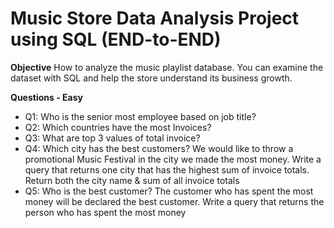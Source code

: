 # Music Store Data Analysis Project using SQL (END-to-END)

**Objective**
How to analyze the music playlist database. You can examine the dataset with SQL and help the store understand its business growth.

**Questions - Easy**

- Q1: Who is the senior most employee based on job title?
- Q2: Which countries have the most Invoices?
- ﻿﻿﻿Q3: What are top 3 values of total invoice?
- ﻿﻿﻿Q4: Which city has the best customers? We would like to throw a promotional Music Festival in the city we made the most money. Write a query that returns one city that has the highest sum of invoice totals. Return both the city name & sum of all invoice totals
- ﻿﻿﻿Q5: Who is the best customer? The customer who has spent the most money will be declared the best customer. Write a query that returns the person who has spent the most money
